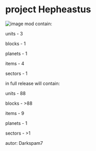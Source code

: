 # project Hepheastus
![image](https://user-images.githubusercontent.com/121695521/228210937-e46f652d-abc1-44f1-a628-3219b026648c.png)
mod contain:

units - 3

blocks - 1

planets - 1

items - 4

sectors - 1

in full release will contain:

units - 88

blocks - >88

items - 9

planets - 1

sectors - >1

autor: Darkspam7